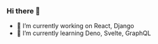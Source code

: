 ### Hi there 👋

- 🔭 I’m currently working on React, Django
- 🌱 I’m currently learning Deno, Svelte, GraphQL
